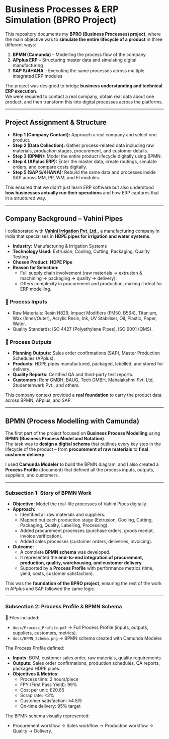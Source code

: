 # Business Processes & ERP Simulation (BPRO Project)

This repository documents my **BPRO (Business Processes) project**, where the main objective was to **simulate the entire lifecycle of a product** in three different ways:  

1. **BPMN (Camunda)** – Modelling the process flow of the company  
2. **APplus ERP** – Structuring master data and simulating digital manufacturing  
3. **SAP S/4HANA** – Executing the same processes across multiple integrated ERP modules  

The project was designed to bridge **business understanding and technical ERP execution**.  
We were required to contact a real company, obtain real data about one product, and then transform this into digital processes across the platforms.  

---

## Project Assignment & Structure

- **Step 1 (Company Contact):** Approach a real company and select one product.  
- **Step 2 (Data Collection):** Gather process-related data including raw materials, production stages, procurement, and customer details.  
- **Step 3 (BPMN):** Model the entire product lifecycle digitally using BPMN.  
- **Step 4 (APplus ERP):** Enter the master data, create routings, simulate orders, and compare costs digitally.  
- **Step 5 (SAP S/4HANA):** Rebuild the same data and processes inside SAP across MM, PP, WM, and FI modules.  

This ensured that we didn’t just learn ERP software but also understood **how businesses actually run their operations** and how ERP captures that in a structured way.  

---

## Company Background – Vahini Pipes

I collaborated with **[Vahini Irrigation Pvt. Ltd.](https://vahinipipes.com/)**, a manufacturing company in India that specialises in **HDPE pipes for irrigation and water systems**.  

- **Industry:** Manufacturing & Irrigation Systems  
- **Technology Used:** Extrusion, Cooling, Cutting, Packaging, Quality Testing  
- **Chosen Product:** **HDPE Pipe**  
- **Reason for Selection:**  
  - Full supply chain involvement (raw materials → extrusion & machining → packaging → quality → delivery).  
  - Offers complexity in procurement and production, making it ideal for ERP modelling.  

### 🔹 Process Inputs
- Raw Materials: Resin H829, Impact Modifiers (FM50, B564), Titanium, Wax (Inner/Outer), Acrylic Resin, Ink, UV Stabiliser, Oil, Plastic, Paper, Water.  
- Quality Standards: ISO 4427 (Polyethylene Pipes), ISO 9001 (QMS).  

### 🔹 Process Outputs
- **Planning Outputs:** Sales order confirmations (SAP), Master Production Schedules (APplus).  
- **Products:** HDPE pipes manufactured, packaged, labelled, and stored for delivery.  
- **Quality Reports:** Certified QA and third-party test reports.  
- **Customers:** Rohr GMBH, BAUG, Tech GMBH, Mahalakshmi Pvt. Ltd, Studentenwerk Pvt., and others.  

This company context provided a **real foundation** to carry the product data across BPMN, APplus, and SAP.  

---

## BPMN (Process Modelling with Camunda)

The first part of the project focused on **Business Process Modelling** using **BPMN (Business Process Model and Notation)**.  
The task was to **design a digital schema** that outlines every key step in the lifecycle of the product – from **procurement of raw materials** to **final customer delivery**.  

I used **Camunda Modeler** to build the BPMN diagram, and I also created a **Process Profile** (document) that defined all the process inputs, outputs, suppliers, and customers.  

---

### Subsection 1: Story of BPMN Work

- **Objective:** Model the real-life processes of Vahini Pipes digitally.  
- **Approach:**  
  - Identified all raw materials and suppliers.  
  - Mapped out each production stage (Extrusion, Cooling, Cutting, Packaging, Quality, Labelling, Processing).  
  - Added procurement processes (purchase orders, goods receipt, invoice verification).  
  - Added sales processes (customer orders, deliveries, invoicing).  
- **Outcome:**  
  - A complete **BPMN schema** was developed.  
  - It represented the **end-to-end integration of procurement, production, quality, warehousing, and customer delivery**.  
  - Supported by a **Process Profile** with performance metrics (time, yield, costs, customer satisfaction).  

This was the **foundation of the BPRO project**, ensuring the rest of the work in APplus and SAP followed the same logic.  

---

### Subsection 2: Process Profile & BPMN Schema

📂 Files included:  
- `docs/Process_Profile.pdf` → Full Process Profile (inputs, outputs, suppliers, customers, metrics).  
- `docs/BPMN_Schema.png` → BPMN schema created with Camunda Modeler.  

The Process Profile defined:  
- **Inputs:** BOM, customer sales order, raw materials, quality requirements.  
- **Outputs:** Sales order confirmations, production schedules, QA reports, packaged HDPE pipes.  
- **Objectives & Metrics:**  
  - Process time: 2 hours/piece  
  - FPY (First Pass Yield): 99%  
  - Cost per unit: €20.65  
  - Scrap rate: <3%  
  - Customer satisfaction: ≥4.5/5  
  - On-time delivery: 95% target  

The BPMN schema visually represented:  
- Procurement workflow → Sales workflow → Production workflow → Quality → Delivery.  

